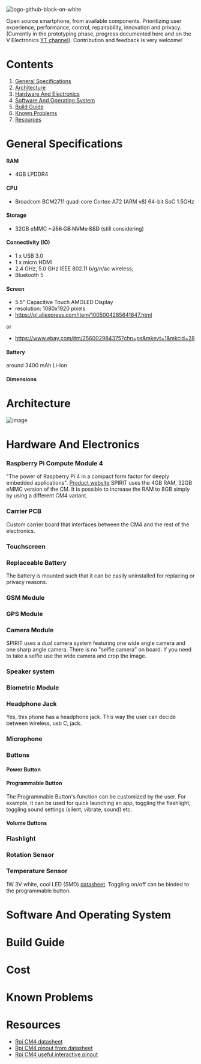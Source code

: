 ![logo-github-black-on-white](https://github.com/user-attachments/assets/60e87523-02cf-482b-8433-5f611e48ca2d)

Open source smartphone, from available components. Prioritizing user experience, performance, control, repairability, innovation and privacy.
(Currently in the prototyping phase, progress documented here and on the V
Electronics [YT channel](https://www.youtube.com/@V_Electronics)). Contribution
and feedback is very welcome!

# Contents
1. [General Specifications](https://github.com/barbarjan/SPIRIT#general-specifications)
1. [Architecture](https://github.com/barbarjan/SPIRIT#architecture)
1. [Hardware And Electronics](https://github.com/barbarjan/SPIRIT#hardware-and-electronics)
3. [Software And Operating System](https://github.com/barbarjan/SPIRIT#software-and-operating-system)
4. [Build Guide](https://github.com/barbarjan/SPIRIT#build-guide)
5. [Known Problems](https://github.com/barbarjan/SPIRIT#known-problems)
6. [Resources](https://github.com/barbarjan/SPIRIT#resources)

# General Specifications

#### RAM

- 4GB LPDDR4

#### CPU

- Broadcom BCM2711 quad-core Cortex-A72 (ARM v8) 64-bit SoC 1.5GHz

#### Storage

- 32GB eMMC
~~- 256 GB NVMe SSD~~ (still considering)

#### Connectivity (IO)

- 1 x USB 3.0
- 1 x micro HDMI
- 2.4 GHz, 5.0 GHz IEEE 802.11 b/g/n/ac wireless;
- Bluetooth 5

#### Screen

- 5.5" Capacitive Touch AMOLED Display
- resolution: 1080x1920 pixels
- https://pl.aliexpress.com/item/1005004285641847.html

or

- https://www.ebay.com/itm/256002984375?chn=ps&mkevt=1&mkcid=28

#### Battery

around 3400 mAh Li-Ion

#### Dimensions

# Architecture

![image](https://github.com/user-attachments/assets/72e48e5e-6249-4870-9c5f-a0e1d5bcfc7d)

# Hardware And Electronics

### Raspberry Pi Compute Module 4

"The power of Raspberry Pi 4 in a compact form factor for deeply embedded applications". [Product website](https://www.raspberrypi.com/products/compute-module-4/?variant=raspberry-pi-cm4001000)
SPIRIT uses the 4GB RAM, 32GB eMMC version of the CM. It is possible to increase the RAM to 8GB simply by using a different CM4 variant.

### Carrier PCB

Custom carrier board that interfaces between the CM4 and the rest of the electronics.

### Touchscreen
    
### Replaceable Battery

The battery is mounted such that it can be easily uninstalled for replacing or privacy reasons.

### GSM Module

### GPS Module

### Camera Module

SPIRIT uses a dual camera system featuring one wide angle camera and one sharp angle camera. There is no "selfie camera" on board. If you need to take a selfie use the wide camera and crop the image.

### Speaker system

### Biometric Module

### Headphone Jack

Yes, this phone has a headphone jack. This way the user can decide between wireless, usb C, jack.

### Microphone

### Buttons

#### Power Button

#### Programmable Button

The Programmable Button's function can be customized by the user. For example, it can be used for quick launching an app, toggling the flashlight, toggling sound settings (silent, vibrate, sound) etc. 

#### Volume Buttons

### Flashlight

### Rotation Sensor

### Temperature Sensor

1W 3V white, cool LED (SMD) [datasheet](https://otmm.lumileds.com/adaptivemedia/a8d0a06da712a5d9b12e577ab53c49b2cdd1e434).
Toggling on/off can be binded to the programmable button.

# Software And Operating System

# Build Guide

# Cost

# Known Problems

# Resources

- [Rpi CM4 datasheet](https://datasheets.raspberrypi.com/cm4/cm4-datasheet.pdf)
- [Rpi CM4 pinout from datasheet](https://datasheets.raspberrypi.com/cm4/cm4-datasheet.pdf#page=18)
- [Rpi CM4 useful interactive pinout](https://atctwo.net/projects/pinout/index.html)


